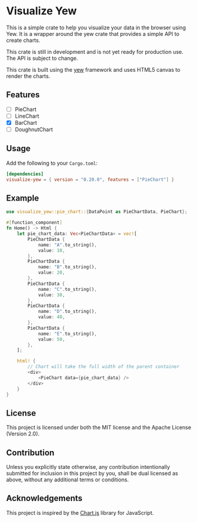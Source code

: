 # Visualize Yew
This is a simple crate to help you visualize your data in the browser using Yew. It is a wrapper around the yew crate that provides a simple API to create charts.

This crate is still in development and is not yet ready for production use. The API is subject to change.

This crate is built using the [yew](https://yew.rs/docs/en/) framework and uses HTML5 canvas to render the charts.

## Features
- [ ] PieChart
- [ ] LineChart
- [x] BarChart
- [ ] DoughnutChart

## Usage
Add the following to your `Cargo.toml`:
```toml
[dependencies]
visualize-yew = { version = "0.20.0", features = ["PieChart"] }
```

## Example
```rust
use visualize_yew::pie_chart::{DataPoint as PieChartData, PieChart};

#[function_component]
fn Home() -> Html {
    let pie_chart_data: Vec<PieChartData> = vec![
        PieChartData {
            name: "A".to_string(),
            value: 10,
        },
        PieChartData {
            name: "B".to_string(),
            value: 20,
        },
        PieChartData {
            name: "C".to_string(),
            value: 30,
        },
        PieChartData {
            name: "D".to_string(),
            value: 40,
        },
        PieChartData {
            name: "E".to_string(),
            value: 50,
        },
    ];

    html! {
        // Chart will take the full width of the parent container
        <div>
            <PieChart data={pie_chart_data} />
        </div>
    }
}
```

## License
This project is licensed under both the MIT license and the Apache License (Version 2.0).

## Contribution
Unless you explicitly state otherwise, any contribution intentionally submitted for inclusion in this project by you, shall be dual licensed as above, without any additional terms or conditions.

## Acknowledgements
This project is inspired by the [Chart.js](https://www.chartjs.org/docs/latest/) library for JavaScript.
